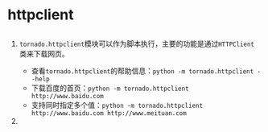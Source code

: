 # httpclient



## 
1. `tornado.httpclient`模块可以作为脚本执行，主要的功能是通过`HTTPClient`类来下载网页。
    * 查看`tornado.httpclient`的帮助信息：`python -m tornado.httpclient --help`
    * 下载百度的首页：`python -m tornado.httpclient http://www.baidu.com`
    * 支持同时指定多个值：`python -m tornado.httpclient http://www.baidu.com http://www.meituan.com`  

2. 




## 

